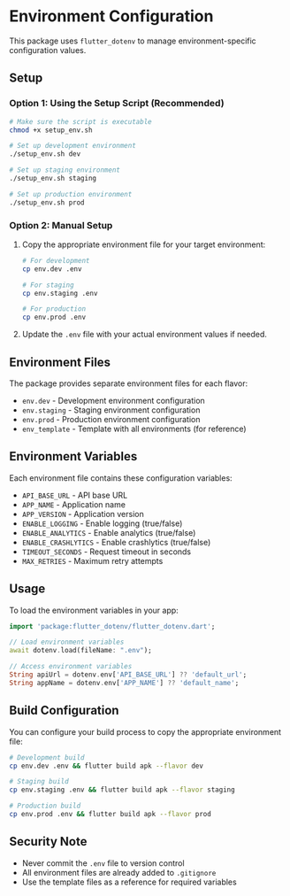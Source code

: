 # Environment Configuration

This package uses `flutter_dotenv` to manage environment-specific configuration values.

## Setup

### Option 1: Using the Setup Script (Recommended)

```bash
# Make sure the script is executable
chmod +x setup_env.sh

# Set up development environment
./setup_env.sh dev

# Set up staging environment
./setup_env.sh staging

# Set up production environment
./setup_env.sh prod
```

### Option 2: Manual Setup

1. Copy the appropriate environment file for your target environment:

   ```bash
   # For development
   cp env.dev .env
   
   # For staging
   cp env.staging .env
   
   # For production
   cp env.prod .env
   ```

2. Update the `.env` file with your actual environment values if needed.

## Environment Files

The package provides separate environment files for each flavor:

- `env.dev` - Development environment configuration
- `env.staging` - Staging environment configuration  
- `env.prod` - Production environment configuration
- `env_template` - Template with all environments (for reference)

## Environment Variables

Each environment file contains these configuration variables:

- `API_BASE_URL` - API base URL
- `APP_NAME` - Application name
- `APP_VERSION` - Application version
- `ENABLE_LOGGING` - Enable logging (true/false)
- `ENABLE_ANALYTICS` - Enable analytics (true/false)
- `ENABLE_CRASHLYTICS` - Enable crashlytics (true/false)
- `TIMEOUT_SECONDS` - Request timeout in seconds
- `MAX_RETRIES` - Maximum retry attempts

## Usage

To load the environment variables in your app:

```dart
import 'package:flutter_dotenv/flutter_dotenv.dart';

// Load environment variables
await dotenv.load(fileName: ".env");

// Access environment variables
String apiUrl = dotenv.env['API_BASE_URL'] ?? 'default_url';
String appName = dotenv.env['APP_NAME'] ?? 'default_name';
```

## Build Configuration

You can configure your build process to copy the appropriate environment file:

```bash
# Development build
cp env.dev .env && flutter build apk --flavor dev

# Staging build  
cp env.staging .env && flutter build apk --flavor staging

# Production build
cp env.prod .env && flutter build apk --flavor prod
```

## Security Note

- Never commit the `.env` file to version control
- All environment files are already added to `.gitignore`
- Use the template files as a reference for required variables

